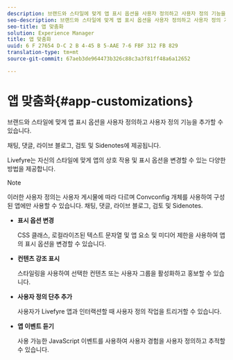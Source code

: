 ```yaml
---
description: 브랜드와 스타일에 맞게 앱 표시 옵션을 사용자 정의하고 사용자 정의 기능을 추가할 수 있습니다.
seo-description: 브랜드와 스타일에 맞게 앱 표시 옵션을 사용자 정의하고 사용자 정의 기능을 추가할 수 있습니다.
seo-title: 앱 맞춤화
solution: Experience Manager
title: 앱 맞춤화
uuid: 6 F 27654 D-C 2 B 4-45 B 5-AAE 7-6 FBF 312 FB 829
translation-type: tm+mt
source-git-commit: 67aeb3de964473b326c88c3a3f81ff48a6a12652

---
```



# 앱 맞춤화{#app-customizations}

브랜드와 스타일에 맞게 앱 표시 옵션을 사용자 정의하고 사용자 정의 기능을 추가할 수 있습니다.

채팅, 댓글, 라이브 블로그, 검토 및 Sidenotes에 제공됩니다.

Livefyre는 자신의 스타일에 맞게 앱의 상호 작용 및 표시 옵션을 변경할 수 있는 다양한 방법을 제공합니다.

>[!NOTE]
>
>이러한 사용자 정의는 사용자 게시물에 따라 다르며 Convconfig 개체를 사용하여 구성된 앱에만 사용할 수 있습니다. 채팅, 댓글, 라이브 블로그, 검토 및 Sidenotes.

* **표시 옵션 변경**

   CSS 클래스, 로컬라이즈된 텍스트 문자열 및 앱 요소 및 미디어 제한을 사용하여 앱의 표시 옵션을 변경할 수 있습니다.

* **컨텐츠 강조 표시**

   스타일링을 사용하여 선택한 컨텐츠 또는 사용자 그룹을 활성화하고 홍보할 수 있습니다.

* **사용자 정의 단추 추가**

   사용자가 Livefyre 앱과 인터랙션할 때 사용자 정의 작업을 트리거할 수 있습니다.

* **앱 이벤트 듣기**

   사용 가능한 JavaScript 이벤트를 사용하여 사용자 경험을 사용자 정의하고 추적할 수 있습니다.

